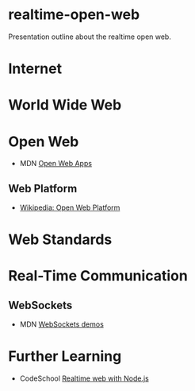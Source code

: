 # realtime-open-web
Presentation outline about the realtime open web.

# Internet

# World Wide Web

# Open Web
* MDN [Open Web Apps](https://developer.mozilla.org/en-US/Apps/Quickstart/Build/Intro_to_open_web_apps)

## Web Platform
* [Wikipedia: Open Web Platform](https://en.m.wikipedia.org/wiki/Open_Web_Platform)

# Web Standards

# Real-Time Communication
## WebSockets
* MDN [WebSockets demos](https://developer.mozilla.org/en-US/demos/tag/tech%3Awebsockets)

# Further Learning
* CodeSchool [Realtime web with Node.js](https://www.codeschool.com/courses/real-time-web-with-node-js)